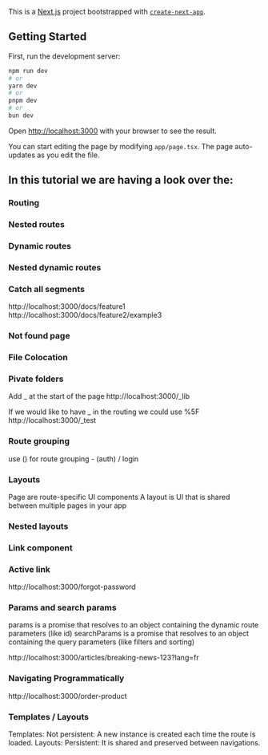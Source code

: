 This is a [Next.js](https://nextjs.org) project bootstrapped with [`create-next-app`](https://nextjs.org/docs/app/api-reference/cli/create-next-app).

## Getting Started

First, run the development server:

```bash
npm run dev
# or
yarn dev
# or
pnpm dev
# or
bun dev
```

Open [http://localhost:3000](http://localhost:3000) with your browser to see the result.

You can start editing the page by modifying `app/page.tsx`. The page auto-updates as you edit the file.

## In this tutorial we are having a look over the:

### Routing

### Nested routes

### Dynamic routes

### Nested dynamic routes

### Catch all segments

http://localhost:3000/docs/feature1
http://localhost:3000/docs/feature2/example3

### Not found page

### File Colocation

### Pivate folders

Add \_ at the start of the page
http://localhost:3000/\_lib

If we would like to have \_ in the routing we could use %5F
http://localhost:3000/\_test

### Route grouping

use () for route grouping - (auth) / login

### Layouts

Page are route-specific UI components
A layout is UI that is shared between multiple pages in your app

### Nested layouts

### Link component

### Active link

http://localhost:3000/forgot-password

### Params and search params

params is a promise that resolves to an object containing the dynamic route parameters (like id)
searchParams is a promise that resolves to an object containing the query parameters (like filters and sorting)

http://localhost:3000/articles/breaking-news-123?lang=fr

### Navigating Programmatically

http://localhost:3000/order-product

### Templates / Layouts

Templates:
Not persistent: A new instance is created each time the route is loaded.
Layouts:
Persistent: It is shared and preserved between navigations.
